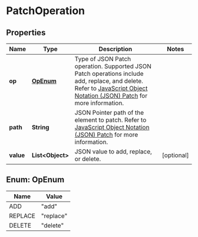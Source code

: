 
# PatchOperation

## Properties
Name | Type | Description | Notes
------------ | ------------- | ------------- | -------------
**op** | [**OpEnum**](#OpEnum) | Type of JSON Patch operation. Supported JSON Patch operations include add, replace, and delete. Refer to [JavaScript Object Notation (JSON) Patch](https://tools.ietf.org/html/rfc6902) for more information. | 
**path** | **String** | JSON Pointer path of the element to patch. Refer to [JavaScript Object Notation (JSON) Patch](https://tools.ietf.org/html/rfc6902) for more information. | 
**value** | **List&lt;Object&gt;** | JSON value to add, replace, or delete. |  [optional]


<a name="OpEnum"></a>
## Enum: OpEnum
Name | Value
---- | -----
ADD | &quot;add&quot;
REPLACE | &quot;replace&quot;
DELETE | &quot;delete&quot;



